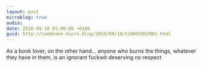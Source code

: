 ```yaml
---
layout: post
microblog: true
audio: 
date: 2010-09-10 01:00:00 +0100
guid: http://samdeane.micro.blog/2010/09/10/t24093852001.html
---
```

As a book lover, on the other hand... anyone who burns the things, whatever they have in them, is an ignorant fuckwit deserving no respect
